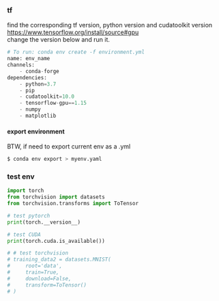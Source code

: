 ### tf  
find the corresponding tf version, python version and cudatoolkit version
https://www.tensorflow.org/install/source#gpu  
change the version below and run it.

```python
# To run: conda env create -f environment.yml
name: env_name
channels:
    - conda-forge
dependencies:
    - python=3.7
    - pip
    - cudatoolkit=10.0
    - tensorflow-gpu==1.15
    - numpy
    - matplotlib
```


#### export environment
BTW, if need to export current env as a .yml
```python
$ conda env export > myenv.yaml
```

### test env
```python
import torch
from torchvision import datasets
from torchvision.transforms import ToTensor

# test pytorch
print(torch.__version__) 

# test CUDA
print(torch.cuda.is_available())

# # test torchvision
# training_data2 = datasets.MNIST(
#     root='data',
#     train=True,
#     download=False,  
#     transform=ToTensor()
# )
```
